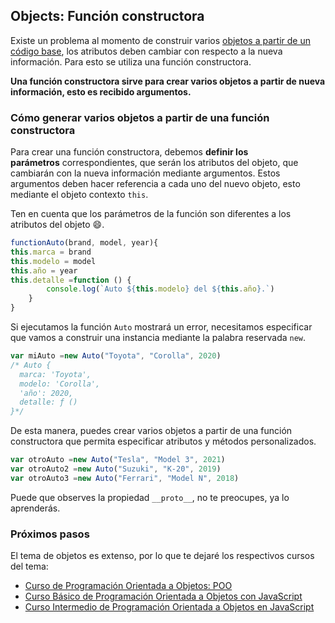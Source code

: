## **Objects: Función constructora**

Existe un problema al momento de construir varios [objetos a partir de un código base](https://platzi.com/clases/1814-basico-javascript/26306-objects/), los atributos deben cambiar con respecto a la nueva información. Para esto se utiliza una función constructora.

**Una función constructora sirve para crear varios objetos a partir de nueva información, esto es recibido argumentos.**

### Cómo generar varios objetos a partir de una función constructora

Para crear una función constructora, debemos **definir los parámetros** correspondientes, que serán los atributos del objeto, que cambiarán con la nueva información mediante argumentos. Estos argumentos deben hacer referencia a cada uno del nuevo objeto, esto mediante el objeto contexto `this`.

Ten en cuenta que los parámetros de la función son diferentes a los atributos del objeto 😄.

```jsx
functionAuto(brand, model, year){
this.marca = brand
this.modelo = model
this.año = year
this.detalle =function () {
        console.log(`Auto ${this.modelo} del ${this.año}.`)
    }
}
```

Si ejecutamos la función `Auto` mostrará un error, necesitamos especificar que vamos a construir una instancia mediante la palabra reservada `new`.

```jsx
var miAuto =new Auto("Toyota", "Corolla", 2020)
/* Auto {
  marca: 'Toyota',
  modelo: 'Corolla',
  'año': 2020,
  detalle: ƒ ()
}*/
```

De esta manera, puedes crear varios objetos a partir de una función constructora que permita especificar atributos y métodos personalizados.

```jsx
var otroAuto =new Auto("Tesla", "Model 3", 2021)
var otroAuto2 =new Auto("Suzuki", "K-20", 2019)
var otroAuto3 =new Auto("Ferrari", "Model N", 2018)
```

Puede que observes la propiedad `__proto__`, no te preocupes, ya lo aprenderás.

### Próximos pasos

El tema de objetos es extenso, por lo que te dejaré los respectivos cursos del tema:

- [Curso de Programación Orientada a Objetos: POO](https://platzi.com/cursos/oop/)
- [Curso Básico de Programación Orientada a Objetos con JavaScript](https://platzi.com/cursos/javascript-poo/)
- [Curso Intermedio de Programación Orientada a Objetos en JavaScript](https://platzi.com/cursos/javascript-poo-intermedio/)